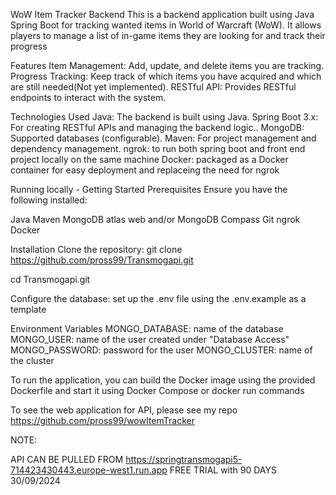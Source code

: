 WoW Item Tracker Backend
This is a backend application built using Java Spring Boot for tracking wanted items in World of Warcraft (WoW). It allows players to manage a list of in-game items they are looking for and track their progress

Features
Item Management: Add, update, and delete items you are tracking.
Progress Tracking: Keep track of which items you have acquired and which are still needed(Not yet implemented).
RESTful API: Provides RESTful endpoints to interact with the system.


Technologies Used
Java: The backend is built using Java.
Spring Boot 3.x: For creating RESTful APIs and managing the backend logic..
MongoDB: Supported databases (configurable).
Maven: For project management and dependency management.
ngrok: to run both spring boot and front end project locally on the same machine
Docker: packaged as a Docker container for easy deployment and replaceing the need for ngrok




Running locally - Getting Started
Prerequisites
Ensure you have the following installed:

Java 
Maven
MongoDB atlas web and/or MongoDB Compass
Git
ngrok
Docker



Installation
Clone the repository:
git clone https://github.com/pross99/Transmogapi.git

cd Transmogapi.git

Configure the database:
set up the .env file using the .env.example as a template


Environment Variables
MONGO_DATABASE: name of the database
MONGO_USER: name of the user created under "Database Access"
MONGO_PASSWORD: password for the user
MONGO_CLUSTER: name of the cluster

To run the application, you can build the Docker image using the provided Dockerfile and start it using Docker Compose or docker run commands

To see the web application for API, please see my repo https://github.com/pross99/wowItemTracker




NOTE: 

API CAN BE PULLED FROM https://springtransmogapi5-714423430443.europe-west1.run.app 
FREE TRIAL with 90 DAYS 30/09/2024
